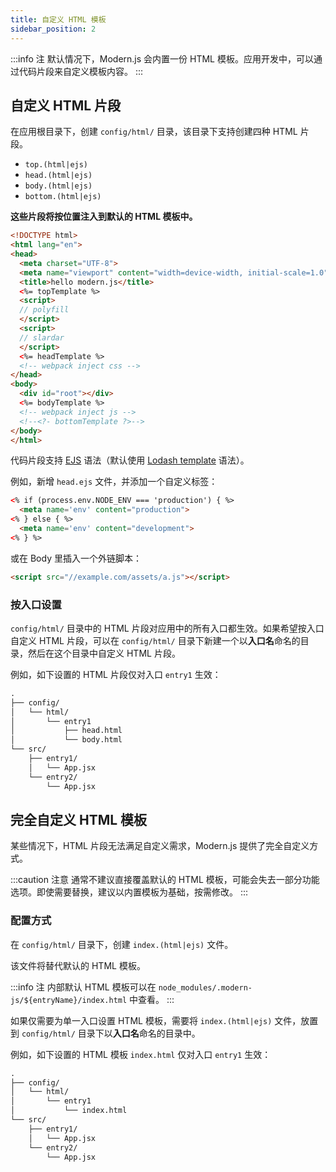 ```yaml
---
title: 自定义 HTML 模板
sidebar_position: 2
---
```


:::info 注
默认情况下，Modern.js 会内置一份 HTML 模板。应用开发中，可以通过代码片段来自定义模板内容。
:::

## 自定义 HTML 片段

在应用根目录下，创建 `config/html/` 目录，该目录下支持创建四种 HTML 片段。

- `top.(html|ejs)`
- `head.(html|ejs)`
- `body.(html|ejs)`
- `bottom.(html|ejs)`

**这些片段将按位置注入到默认的 HTML 模板中。**

```html
<!DOCTYPE html>
<html lang="en">
<head>
  <meta charset="UTF-8">
  <meta name="viewport" content="width=device-width, initial-scale=1.0">
  <title>hello modern.js</title>
  <%= topTemplate %>
  <script>
  // polyfill
  </script>
  <script>
  // slardar
  </script>
  <%= headTemplate %>
  <!-- webpack inject css -->
</head>
<body>
  <div id="root"></div>
  <%= bodyTemplate %>
  <!-- webpack inject js -->
  <!--<?- bottomTemplate ?>-->
</body>
</html>
```

代码片段支持 [EJS](https://ejs.co/) 语法（默认使用 [Lodash template](https://lodash.com/docs/4.17.15#template) 语法）。

例如，新增 `head.ejs` 文件，并添加一个自定义标签：

```html title="config/html/head.ejs"
<% if (process.env.NODE_ENV === 'production') { %>
  <meta name='env' content="production">
<% } else { %>
  <meta name='env' content="development">
<% } %>
```

或在 Body 里插入一个外链脚本：

```html title="config/html/body.html"
<script src="//example.com/assets/a.js"></script>
```


### 按入口设置

 `config/html/` 目录中的 HTML 片段对应用中的所有入口都生效。如果希望按入口自定义 HTML 片段，可以在 `config/html/` 目录下新建一个以**入口名**命名的目录，然后在这个目录中自定义 HTML 片段。

 例如，如下设置的 HTML 片段仅对入口 `entry1` 生效：

```html
.
├── config/
│   └── html/
│       └── entry1
│           ├── head.html
│           └── body.html
└── src/
    ├── entry1/
    │   └── App.jsx
    └── entry2/
        └── App.jsx
```

## 完全自定义 HTML 模板

某些情况下，HTML 片段无法满足自定义需求，Modern.js 提供了完全自定义方式。

:::caution 注意
通常不建议直接覆盖默认的 HTML 模板，可能会失去一部分功能选项。即使需要替换，建议以内置模板为基础，按需修改。
:::


### 配置方式

在 `config/html/` 目录下，创建 `index.(html|ejs)` 文件。

该文件将替代默认的 HTML 模板。

:::info 注
内部默认 HTML 模板可以在 `node_modules/.modern-js/${entryName}/index.html` 中查看。
:::

如果仅需要为单一入口设置 HTML 模板，需要将 `index.(html|ejs)` 文件，放置到 `config/html/` 目录下以**入口名**命名的目录中。

例如，如下设置的 HTML 模板 `index.html` 仅对入口 `entry1` 生效：

```html
.
├── config/
│   └── html/
│       └── entry1
│           └── index.html
└── src/
    ├── entry1/
    │   └── App.jsx
    └── entry2/
        └── App.jsx
```
